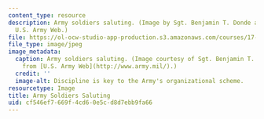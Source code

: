 ```yaml
---
content_type: resource
description: Army soldiers saluting. (Image by Sgt. Benjamin T. Donde and taken from;
  U.S. Army Web.)
file: https://ol-ocw-studio-app-production.s3.amazonaws.com/courses/17-466-organization-theory-and-the-military-spring-2003/cf546ef7669f4cd60e5cd8d7ebb9fa66_17-466s03.jpg
file_type: image/jpeg
image_metadata:
  caption: Army soldiers saluting. (Image courtesy of Sgt. Benjamin T. Donde and taken
    from [U.S. Army Web](http://www.army.mil/).)
  credit: ''
  image-alt: Discipline is key to the Army's organizational scheme.
resourcetype: Image
title: Army Soldiers Saluting
uid: cf546ef7-669f-4cd6-0e5c-d8d7ebb9fa66
---
```


